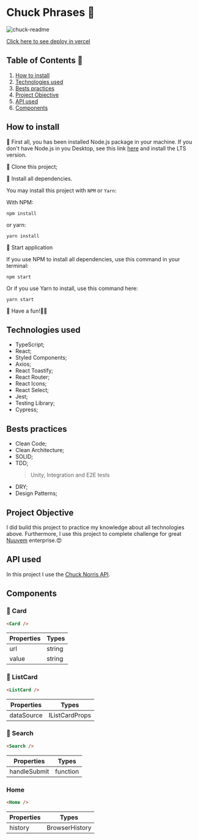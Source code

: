 # Chuck Phrases 🔫
![chuck-readme](https://user-images.githubusercontent.com/66172398/189035281-494119fd-31e9-4ada-bab8-904b4126c8e2.png)

[Click here to see deploy in vercel](https://search-chuckphrases.vercel.app/)

## Table of Contents 📝

1. [How to install](#how-to-install)
2. [Technologies used](#technologies-used)
3. [Bests practices](#bests-practices)
4. [Project Objective](#project-objective)
5. [API used](#api-used)
6. [Components](#components)

## How to install

📌 First all, you has been installed Node.js package in your machine. If you don't have Node.js in you Desktop, see this link [here]('https://nodejs.org/en/') and install the LTS version.

📌 Clone this project;

📌 Install all dependencies.

You may install this project with `NPM` or `Yarn`:

With NPM:

```shell
npm install
```

or yarn:

```shell
yarn install
```

📌 Start application

If you use NPM to install all dependencies, use this command in your terminal:

```shell
npm start
```

Or if you use Yarn to install, use this command here:

```shell
yarn start
```

📌 Have a fun!🎉😁

## Technologies used

-   TypeScript;
-   React;
-   Styled Components;
-   Axios;
-   React Toastify;
-   React Router;
-   React Icons;
-   React Select;
-   Jest;
-   Testing Library;
-   Cypress;

## Bests practices

-   Clean Code;
-   Clean Architecture;
-   SOLID;
-   TDD;
    > Unity, Integration and E2E tests
-   DRY;
-   Design Patterns;

## Project Objective

I did build this project to practice my knowledge about all technologies above. Furthermore, I use this project to complete challenge for great [Nuuvem]('https://www.nuuvem.com/br-pt/') enterprise.😍

## API used

In this project I use the [Chuck Norris API](https://api.chucknorris.io/).

## Components

### 📌 Card

```html
<Card />
```

| Properties | Types  |
| ---------- | ------ |
| url        | string |
| value      | string |

### 📌 ListCard

```html
<ListCard />
```

| Properties | Types          |
| ---------- | -------------- |
| dataSource | IListCardProps |

### 📌 Search

```html
<Search />
```

| Properties   | Types    |
| ------------ | -------- |
| handleSubmit | function |

### Home

```html
<Home />
```

| Properties | Types          |
| ---------- | -------------- |
| history    | BrowserHistory |
